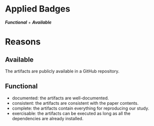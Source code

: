 # Applied Badges

***Functional*** + ***Available***

# Reasons

## Available

The artifacts are publicly available in a GitHub repository.

## Functional

* documented: the artifacts are well-documented.
* consistent: the artifacts are consistent with the paper contents.
* complete: the artifacts contain everything for reproducing our study.
* exercisable: the artifacts can be executed as long as all the dependencies are already installed.